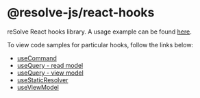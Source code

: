 # **@resolve-js/react-hooks**

reSolve React hooks library. A usage example can be found [here](https://github.com/reimagined/resolve/tree/master/examples/shopping-list-with-hooks).

To view code samples for particular hooks, follow the links below:

* [useCommand](https://github.com/reimagined/resolve/blob/master/examples/shopping-list-with-hooks/client/components/ShoppingListCreator.js)
* [useQuery - read model](https://github.com/reimagined/resolve/blob/master/examples/shopping-list-with-hooks/client/components/MyLists.js)
* [useQuery - view model](https://github.com/reimagined/resolve/blob/master/examples/shopping-list-with-hooks/client/components/ShoppingList.js)
* [useStaticResolver](https://github.com/reimagined/resolve/blob/master/examples/shopping-list-with-hooks/client/components/Header.js)
* [useViewModel](https://github.com/reimagined/resolve/blob/master/examples/shopping-list-with-hooks/client/components/ShoppingList.js)
